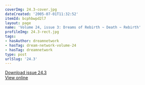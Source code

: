 ```yaml
---
coverImg: 24.3-cover.jpg
dateCreated: '2005-07-01T11:32:52'
itemId: bcphbwpd2l7
layout: page
name: 'Volume 24, issue 3: Dreams of Rebirth ~ Death ~ Rebirth'
profileImg: 24.3-rect.jpg
tags:
- hasAuthor: dreamnetwork
- hasTag: dream-network-volume-24
- hasTag: dreamnetwork
type: post
urlSlug: '24.3'
---
```

<a href="../files/pdfs/Volume_24/24.3_reincarnation.pdf" download="">Download issue 24.3</a><br><a href="../files/pdfs/Volume_24/24.3_reincarnation.pdf">View online</a>